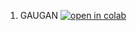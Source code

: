 1. GAUGAN
 [![open in colab](https://colab.research.google.com/assets/colab-badge.svg)](https://colab.research.google.com/drive/1Y_PWISTwbIhO3ZM5Af2SIUgtFC0j_2wT?usp=sharing)
